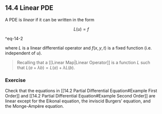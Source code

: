 ## 14.4 Linear PDE

A PDE is _linear_ if it can be written in the form

$$
L(u) = f
$$

^eq-14-2

where $L$ is a linear differential operator and $f(x,y,t)$ is a fixed function (i.e. independent of $u$).

> Recalling that a [[Linear Map|Linear Operator]] is a function $L$ such that $L(a + \lambda b) = L(a) + \lambda L(b)$.


### Exercise

Check that the equations in [[14.2 Partial Differential Equation#Example First Order]] and [[14.2 Partial Differential Equation#Example Second Order]] are linear except for the Eikonal equation, the inviscid Burgers’ equation, and the Monge-Ampère equation.